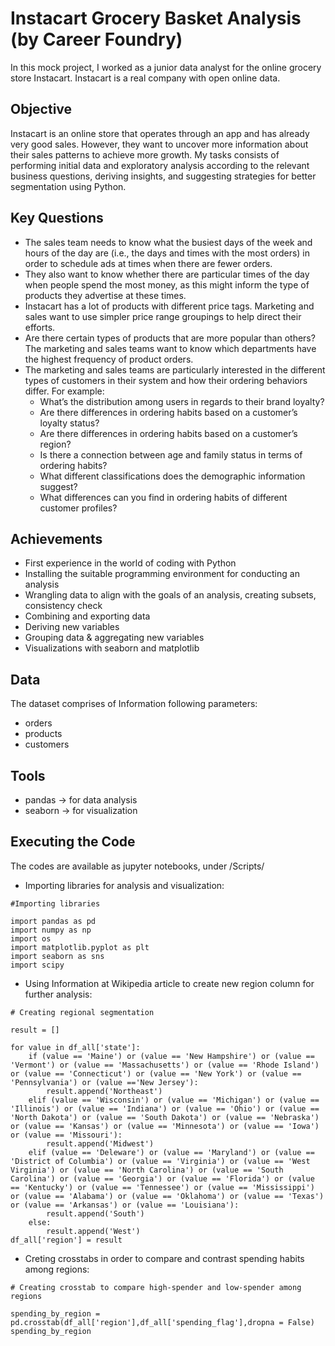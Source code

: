 # Instacart Grocery Basket Analysis (by Career Foundry)

In this mock project, I worked as a junior data analyst for the online grocery store Instacart. Instacart is a real company with open online data.

## Objective
Instacart is an online store that operates through an app and has already very good sales. However, they want to uncover more information about their sales patterns to achieve more growth. My tasks consists of performing initial data and exploratory analysis according to the relevant business questions, deriving insights, and suggesting strategies for better segmentation using Python.

## Key Questions
- The sales team needs to know what the busiest days of the week and hours of the day
are (i.e., the days and times with the most orders) in order to schedule ads at times
when there are fewer orders.
- They also want to know whether there are particular times of the day when people spend
the most money, as this might inform the type of products they advertise at these times.
- Instacart has a lot of products with different price tags. Marketing and sales want to use
simpler price range groupings to help direct their efforts.
- Are there certain types of products that are more popular than others? The marketing
and sales teams want to know which departments have the highest frequency of product
orders.
- The marketing and sales teams are particularly interested in the different types of
customers in their system and how their ordering behaviors differ. For example:
  - What’s the distribution among users in regards to their brand loyalty?
  - Are there differences in ordering habits based on a customer’s loyalty status?
  - Are there differences in ordering habits based on a customer’s region?
  - Is there a connection between age and family status in terms of ordering habits?
  - What different classifications does the demographic information suggest?
  - What differences can you find in ordering habits of different customer profiles?

## Achievements
- First experience in the world of coding with Python
- Installing the suitable programming environment for conducting an analysis
- Wrangling data to align with the goals of an analysis, creating subsets, consistency check
- Combining and exporting data
- Deriving new variables
- Grouping data & aggregating new variables
- Visualizations with seaborn and matplotlib

## Data
The dataset comprises of Information following parameters:
- orders
- products
- customers

## Tools
- pandas -> for data analysis
- seaborn -> for visualization

## Executing the Code
The codes are available as jupyter notebooks, under /Scripts/

- Importing libraries for analysis and visualization:
````
#Importing libraries

import pandas as pd
import numpy as np
import os
import matplotlib.pyplot as plt
import seaborn as sns
import scipy
````
- Using Information at Wikipedia article to create new region column for further analysis:
````
# Creating regional segmentation 

result = []

for value in df_all['state']:
    if (value == 'Maine') or (value == 'New Hampshire') or (value == 'Vermont') or (value == 'Massachusetts') or (value == 'Rhode Island') or (value == 'Connecticut') or (value == 'New York') or (value == 'Pennsylvania') or (value =='New Jersey'):
        result.append('Northeast')
    elif (value == 'Wisconsin') or (value == 'Michigan') or (value == 'Illinois') or (value == 'Indiana') or (value == 'Ohio') or (value == 'North Dakota') or (value == 'South Dakota') or (value == 'Nebraska') or (value == 'Kansas') or (value == 'Minnesota') or (value == 'Iowa') or (value == 'Missouri'):
        result.append('Midwest')
    elif (value == 'Deleware') or (value == 'Maryland') or (value == 'District of Columbia') or (value == 'Virginia') or (value == 'West Virginia') or (value == 'North Carolina') or (value == 'South Carolina') or (value == 'Georgia') or (value == 'Florida') or (value == 'Kentucky') or (value == 'Tennessee') or (value == 'Mississippi') or (value == 'Alabama') or (value == 'Oklahoma') or (value == 'Texas') or (value == 'Arkansas') or (value == 'Louisiana'):
        result.append('South')
    else:
        result.append('West')
df_all['region'] = result
````
- Creting crosstabs in order to compare and contrast spending habits among regions:
````
# Creating crosstab to compare high-spender and low-spender among regions 

spending_by_region = pd.crosstab(df_all['region'],df_all['spending_flag'],dropna = False)
spending_by_region

````
